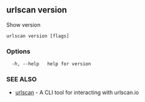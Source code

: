 ## urlscan version

Show version

```
urlscan version [flags]
```

### Options

```
  -h, --help   help for version
```

### SEE ALSO

* [urlscan](urlscan.md)	 - A CLI tool for interacting with urlscan.io


